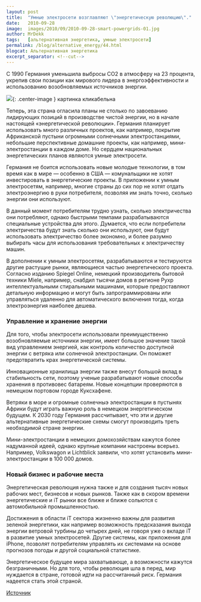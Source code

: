 ```yaml
---
layout: post
title:  "Умные электросети возглавляют \"энергетическую революцию\"."
date:   2010-09-28
image:  images/2010/09/2010-09-28-smart-powergrids-01.jpg
author: MrDekk
tags:   [альтернативная энергетика, умные электросети]
permalink: /blog/alternative_energy/44.html
blogcat: Альтернативная энергетика
excerpt_separator: <!--cut-->
---
```


С 1990 Германия уменьшила выбросы СО2 в атмосферу на 23 процента, укрепив свои позиции как мирового лидера в энергоэффективности и использованию возобновляемых источников энергии.

<!--cut-->

![]({{site.baseurl}}/images/2010/09/2010-09-28-smart-powergrids-02.png){: .center-image }
картинка кликабельна

Теперь, эта страна огласила планы не столько по завоеванию лидирующих позиций в производстве чистой энергии, но в начале настоящей «энергетической революции». Германия планирует использовать много различных проектов, как например, покрытие Африканской пустыни огромными солнечными электростанциями, небольшие перспективные домашние проекты, как например, мини-электростанции в каждом доме. Но сердцем национальных энергетических планов являются умные электросети.

Германия не боится использовать новые молодые технологии, в том время как в мире — особенно в США — комунальщики не хотят инвестировать в энергетические проекты. В приложении к умным электросетям, например, многие страны до сих пор не хотят отдать электроэнергию в руки потребителя, позволяя им знать точно, сколько энергии они используют.

В данный момент потребителям трудно узнать, сколько электричества они потребляют, однако быстрыми темпами разрабатываются специальные устройства для этого. Думается, что если
потребители электричества будут знать сколько они используют, они будут использовать электричество более экономно, и более разумно выбирать часы для использования
требовательных к электричеству машин.

В дополнении к умным электросетям, разрабатываются и тестируются другие растущие рынки, являющиеся частью энергетического проекта. Согласно изданию Spiegel Online, немецкий производитель бытовой техники Miele, например, снабдил тысячи домов в регионе Рухр интеллектуальными стиральными машинами, которые предоставляют детальную информацию и могут быть запрограммированы или управляться удаленно для автоматического включения тогда, когда электроэнергия наиболее дешева.

### Управление и хранение энергии

Для того, чтобы электросети использовали преимущественно возобновляемые источники энергии, имеет большое значение такой вид управлением энергией, как контроль количество доступной энергии с ветряка или солнечной электростанции. Он поможет предотвратить крах энергетической системы.

Инновационные хранилища энергии также внесут большой вклад в стабильность сети, поэтому ученые разрабатывают новые способы хранения в противовес батареям. Новые концепции проверяются в немецком портовом городе Куксхафене.

Ветряки в море и огромные солнечныэ электростанции в пустынях Африки будут играть важную роль в немецком энергетическом будущем. К 2030 году Германия рассчитывает, что эти и другие альтернативные энергетические схемы смогут производить треть необходимой стране энергии.

Мини-электростанции в немецких домохозяйствам кажутся более надуманной идеей, однако крупные компании настроены всерьез. Например, Volkswagon и Lichtblick заявили, что хотят установить мини-электростанции в 100 000 домов.

### Новый бизнес и рабочие места

Энергетическая революция нужна также и для создания тысяч новых рабочих мест, бизнесов и новых рынков. Также как в скором времени энергетические и iT рынки все ближе и ближе сольются с автомобильной промышленностью.

Достижения в области iT сектора жизненно важны для развития зеленой энергетики, как например возможность предсказания выхода энергии ветровой турбины до четырех дней, не говоря уже о вкладе iT в развитие умных электросетей. Другие системы, как приложения для iPhone, позволят потребителям управлять их системами на основе прогнозов погоды и другой социальной статистике.

Энергетическое будущее мира захватывающе, а возможности кажутся безграничными. Но для того, чтобы революция шла в перед, мир нуждается в стране, готовой идти на рассчитанный риск. Германия надеется стать этой страной.

[Источник](http://www.ngpowereu.com/news/smart-grid-revolution/)
